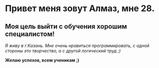 # Привет меня зовут Алмаз, мне 28.

## Моя цель выйти с обучения хорошим специалистом!

_Я живу в г.Казань. Мне очень нравиться программировать, с одной стороны это творчество, а с другой логический труд ;)_

**Желаю успехов, всем ученикам ;)**